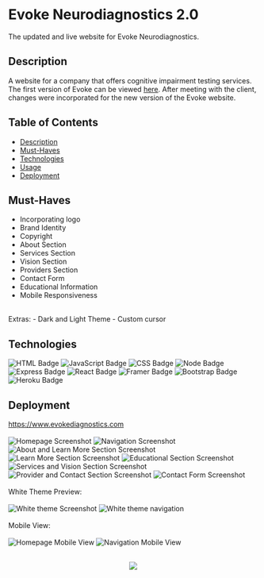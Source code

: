 # Evoke Neurodiagnostics 2.0
The updated and live website for Evoke Neurodiagnostics.

## Description
A website for a company that offers cognitive impairment testing services. The first version of Evoke can be viewed [here](https://github.com/vanessamald/evoke). After meeting with the client, changes were incorporated for the new version of the Evoke website. 

## Table of Contents
- [Description](#description)  
- [Must-Haves](#must-haves) 
- [Technologies](#technologies)   
- [Usage](#usage) 
- [Deployment](#deployment)

## Must-Haves
- Incorporating logo 
- Brand Identity
- Copyright
- About Section
- Services Section
- Vision Section
- Providers Section
- Contact Form 
- Educational Information
- Mobile Responsiveness
<br/>
Extras:
- Dark and Light Theme
- Custom cursor

## Technologies
![HTML Badge](https://img.shields.io/badge/HTML5-E34F26?style=for-the-badge&logo=html5&logoColor=white "")
![JavaScript Badge](https://img.shields.io/badge/JavaScript-323330?style=for-the-badge&logo=javascript&logoColor=F7DF1E "")
![CSS Badge](https://img.shields.io/badge/CSS3-1572B6?style=for-the-badge&logo=css3&logoColor=white "")
![Node Badge](https://img.shields.io/badge/Node.js-339933?style=for-the-badge&logo=nodedotjs&logoColor=white "")
![Express Badge](https://img.shields.io/badge/Express.js-000000?style=for-the-badge&logo=express&logoColor=white "")
![React Badge](https://img.shields.io/badge/React-20232A?style=for-the-badge&logo=react&logoColor=61DAFB)
![Framer Badge](https://img.shields.io/badge/Framer-black?style=for-the-badge&logo=framer&logoColor=blue)
![Bootstrap Badge](https://img.shields.io/badge/Bootstrap-563D7C?style=for-the-badge&logo=bootstrap&logoColor=white)
![Heroku Badge](https://img.shields.io/badge/Heroku-430098?style=for-the-badge&logo=heroku&logoColor=white)

## Deployment
https://www.evokediagnostics.com
<br/>
<br/>
![Homepage Screenshot](https://user-images.githubusercontent.com/100331647/231283258-e10fd3e6-6a9c-4784-b1b7-be5717be3d94.png)
![Navigation Screenshot](https://user-images.githubusercontent.com/100331647/231283270-2cb83444-b43d-402b-9c37-529b47d85d1b.png)
![About and Learn More Section Screenshot](https://user-images.githubusercontent.com/100331647/231283248-a51d2478-20d7-4b47-b25b-64f77230db0f.png)
![Learn More Section Screenshot](https://user-images.githubusercontent.com/100331647/231283264-2f01ec25-46c7-46f5-a75c-7f3558a82c65.png)
![Educational Section Screenshot](https://user-images.githubusercontent.com/100331647/220978016-6a767598-60b9-4e7f-9024-4c519fa182b4.png)
![Services and Vision Section Screenshot](https://user-images.githubusercontent.com/100331647/231283273-48faec6e-19f5-417d-9d15-91e4843f303a.png)
![Provider and Contact Section Screenshot](https://user-images.githubusercontent.com/100331647/231283272-698106ce-75f9-4e63-a2c5-d31d54e1f7da.png)
![Contact Form Screenshot](https://user-images.githubusercontent.com/100331647/231283256-84643298-c8c5-433d-b1dc-43626b99ee70.png)
<br/>
<br/>
White Theme Preview:
<br/>
<br/>
![White theme Screenshot](https://user-images.githubusercontent.com/100331647/231283266-317a840f-8654-4969-8164-95a35cba1e38.png)
![White theme navigation](https://user-images.githubusercontent.com/100331647/220982893-75c0780f-c824-45e9-963f-93084492fee7.png)
<br/>
<br/>
Mobile View:
<br/>
<br/>
![Homepage Mobile View](https://user-images.githubusercontent.com/100331647/231284584-3614c8a0-8493-49ce-b43a-0b20b643c2de.jpg)
![Navigation Mobile View](https://user-images.githubusercontent.com/100331647/231284573-c893219d-fe08-4bf6-90ab-c6c0523a44d6.jpg)

<br/>  
<div style="text-align:center">
    <a href="https://www.buymeacoffee.com/vnessamaldB" target="_blank" style="display: inline-block;">
        <img 
            src="https://img.shields.io/badge/Donate-Buy%20Me%20A%20Coffee-orange.svg?style=flat-square&logo=buymeacoffee" 
            />
        </a></div>
<br />